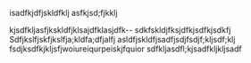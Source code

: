 isadfkjdfjskldfklj
asfkjsd;fjkklj

kjsdfkljasfjkskldfjklsajdfklasjdfk--
sdkfskldjfksjdfkjsdfkjsdkfj
Sdfjkslfjskfjkslfja;kldfa;dfjalfj
asldfjskldfjsadfjsdjfsdjf;kljsdf;klj
fsdjksdfkjkljsfjwoiureiqurpeiskjfquior
sdfkljasdfl;kjsadfkljkljsadf
